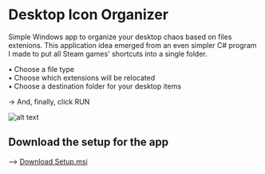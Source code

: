 # Desktop Icon Organizer
Simple Windows app to organize your desktop chaos based on files extenions. This application idea emerged from an even simpler C# program I made to put all Steam games' shortcuts into a single folder.

• Choose a file type\
• Choose which extensions will be relocated\
• Choose a destination folder for your desktop items

→ And, finally, click RUN





![alt text](https://i.pinimg.com/originals/2c/38/7c/2c387cdf0f79923eb7f6a29af40a0fb5.jpg)


## Download the setup for the app

--> [Download Setup.msi](https://github.com/TomasMileto/Desktop-Icon-Organizer/blob/main/Setup.msi?raw=true "You can trust me")
